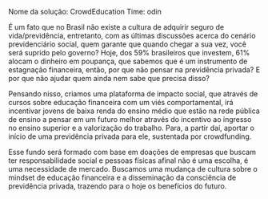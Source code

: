 Nome da solução: CrowdEducation
Time: odin


É um fato que no Brasil não existe a cultura de adquirir seguro de vida/previdência, entretanto, com as últimas discussões acerca do cenário previdenciário social, quem garante que quando chegar a sua vez, você será suprido pelo governo? Hoje, dos 59% brasileiros que investem, 61% alocam o dinheiro em poupança, que sabemos que é um instrumento de estagnação financeira, então, por que não pensar na previdência privada? E por que não ajudar quem ainda nem sabe que precisa disso?

Pensando nisso, criamos uma plataforma de impacto social, que através de cursos sobre educação financeira com um viés comportamental, irá incentivar jovens de baixa renda do ensino médio que estão na rede pública de ensino a pensar em um futuro melhor através do incentivo ao ingresso no ensino superior e a valorização do trabalho. Para, a partir daí, aportar o início de uma previdência privada para ele,  sustentada por crowdfunding. 

Esse fundo será formado com base em doações de empresas que buscam ter responsabilidade social e pessoas físicas afinal não é uma escolha, é uma necessidade de mercado. Buscamos uma mudança de cultura sobre o mindset de educação financeira e a disseminação da consciência de previdência privada, trazendo para o hoje os benefícios do futuro.


